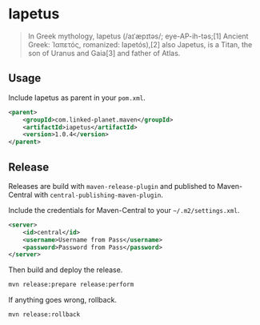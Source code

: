 # Iapetus

> In Greek mythology, Iapetus (/aɪˈæpɪtəs/; eye-AP-ih-təs;[1] Ancient Greek: Ἰαπετός, romanized: Iapetós),[2] also Japetus, is a Titan, the son of Uranus and Gaia[3] and father of Atlas.

## Usage

Include Iapetus as parent in your `pom.xml`.

```xml
<parent>
    <groupId>com.linked-planet.maven</groupId>
    <artifactId>iapetus</artifactId>
    <version>1.0.4</version>
</parent>
```

## Release

Releases are build with `maven-release-plugin` and published to Maven-Central with `central-publishing-maven-plugin`.

Include the credentials for Maven-Central to your `~/.m2/settings.xml`.

```xml
<server>
    <id>central</id>
    <username>Username from Pass</username>
    <password>Password from Pass</password>
</server>
```

Then build and deploy the release.

```bash
mvn release:prepare release:perform
```

If anything goes wrong, rollback.

```bash
mvn release:rollback
```
